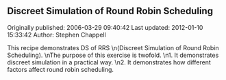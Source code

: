 ## Discreet Simulation of Round Robin Scheduling

Originally published: 2006-03-29 09:40:42
Last updated: 2012-01-10 15:33:42
Author: Stephen Chappell

This recipe demonstrates DS of RRS\n(Discreet Simulation of Round Robin Scheduling).\nThe purpose of this exercise is twofold.\n1. It demonstrates discreet simulation in a practical way.\n2. It demonstrates how different factors affect round robin scheduling.